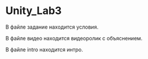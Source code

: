 # Unity_Lab3
В файле задание находится условия.

В файле видео находится видеоролик с объяснением.

В файле intro находится интро.
